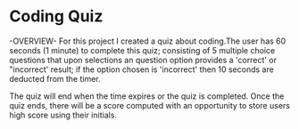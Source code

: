 # Coding Quiz 
-OVERVIEW-
For this project I created a quiz about coding.The user has 60 seconds (1 minute) to complete this quiz; consisting of 5 multiple choice questions that upon selections an question option provides a 'correct' or "incorrect' result; if the option chosen is 'incorrect' then 10 seconds are deducted from the timer. 

The quiz will end when the time expires or the quiz is completed. Once the quiz ends, there will be a score computed with an opportunity to store users high score using their initials. 